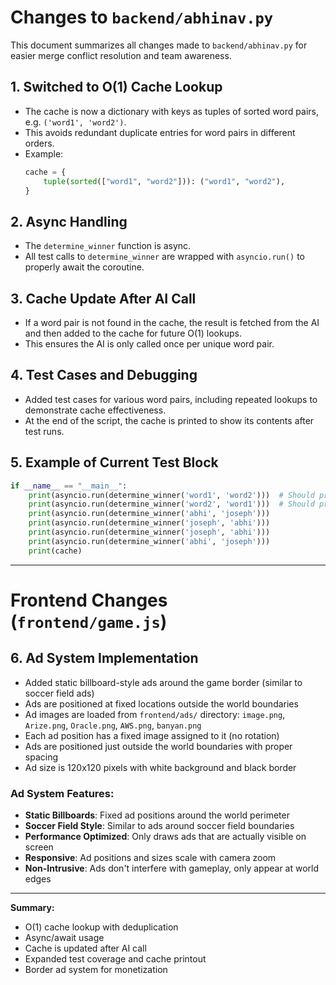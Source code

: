 # Changes to `backend/abhinav.py`

This document summarizes all changes made to `backend/abhinav.py` for easier merge conflict resolution and team awareness.

## 1. Switched to O(1) Cache Lookup
- The cache is now a dictionary with keys as tuples of sorted word pairs, e.g. `('word1', 'word2')`.
- This avoids redundant duplicate entries for word pairs in different orders.
- Example:
  ```python
  cache = {
      tuple(sorted(["word1", "word2"])): ("word1", "word2"),
  }
  ```

## 2. Async Handling
- The `determine_winner` function is async.
- All test calls to `determine_winner` are wrapped with `asyncio.run()` to properly await the coroutine.

## 3. Cache Update After AI Call
- If a word pair is not found in the cache, the result is fetched from the AI and then added to the cache for future O(1) lookups.
- This ensures the AI is only called once per unique word pair.

## 4. Test Cases and Debugging
- Added test cases for various word pairs, including repeated lookups to demonstrate cache effectiveness.
- At the end of the script, the cache is printed to show its contents after test runs.

## 5. Example of Current Test Block
```python
if __name__ == "__main__":
    print(asyncio.run(determine_winner('word1', 'word2')))  # Should print ('word1', 'word2')
    print(asyncio.run(determine_winner('word2', 'word1')))  # Should print ('word1', 'word2')
    print(asyncio.run(determine_winner('abhi', 'joseph')))
    print(asyncio.run(determine_winner('joseph', 'abhi')))
    print(asyncio.run(determine_winner('joseph', 'abhi')))
    print(asyncio.run(determine_winner('abhi', 'joseph')))
    print(cache)
```

---

# Frontend Changes (`frontend/game.js`)

## 6. Ad System Implementation
- Added static billboard-style ads around the game border (similar to soccer field ads)
- Ads are positioned at fixed locations outside the world boundaries
- Ad images are loaded from `frontend/ads/` directory: `image.png`, `Arize.png`, `Oracle.png`, `AWS.png`, `banyan.png`
- Each ad position has a fixed image assigned to it (no rotation)
- Ads are positioned just outside the world boundaries with proper spacing
- Ad size is 120x120 pixels with white background and black border

### Ad System Features:
- **Static Billboards**: Fixed ad positions around the world perimeter
- **Soccer Field Style**: Similar to ads around soccer field boundaries
- **Performance Optimized**: Only draws ads that are actually visible on screen
- **Responsive**: Ad positions and sizes scale with camera zoom
- **Non-Intrusive**: Ads don't interfere with gameplay, only appear at world edges

---

**Summary:**
- O(1) cache lookup with deduplication
- Async/await usage
- Cache is updated after AI call
- Expanded test coverage and cache printout
- Border ad system for monetization 